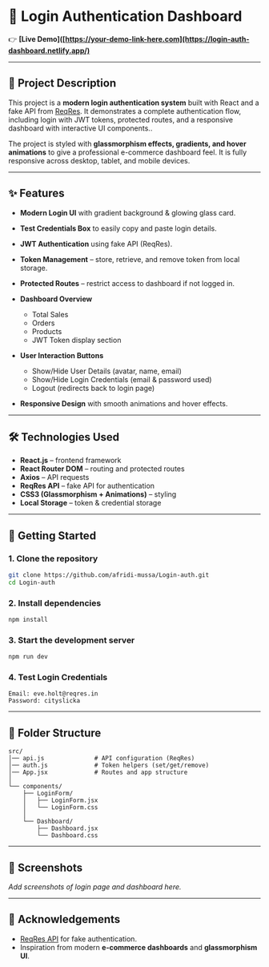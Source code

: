 # 🔐 Login Authentication Dashboard

👉 **[Live Demo]([https://your-demo-link-here.com](https://login-auth-dashboard.netlify.app/)**

---

## 📌 Project Description

This project is a **modern login authentication system** built with React and a fake API from [ReqRes](https://reqres.in/). It demonstrates a complete authentication flow, including login with JWT tokens, protected routes, and a responsive dashboard with interactive UI components..

The project is styled with **glassmorphism effects, gradients, and hover animations** to give a professional e-commerce dashboard feel. It is fully responsive across desktop, tablet, and mobile devices.

---

## ✨ Features

* **Modern Login UI** with gradient background & glowing glass card.
* **Test Credentials Box** to easily copy and paste login details.
* **JWT Authentication** using fake API (ReqRes).
* **Token Management** – store, retrieve, and remove token from local storage.
* **Protected Routes** – restrict access to dashboard if not logged in.
* **Dashboard Overview**

  * Total Sales
  * Orders
  * Products
  * JWT Token display section
* **User Interaction Buttons**

  * Show/Hide User Details (avatar, name, email)
  * Show/Hide Login Credentials (email & password used)
  * Logout (redirects back to login page)
* **Responsive Design** with smooth animations and hover effects.

---

## 🛠️ Technologies Used

* **React.js** – frontend framework
* **React Router DOM** – routing and protected routes
* **Axios** – API requests
* **ReqRes API** – fake API for authentication
* **CSS3 (Glassmorphism + Animations)** – styling
* **Local Storage** – token & credential storage

---

## 🚀 Getting Started

### 1. Clone the repository

```bash
git clone https://github.com/afridi-mussa/Login-auth.git
cd Login-auth
```

### 2. Install dependencies

```bash
npm install
```

### 3. Start the development server

```bash
npm run dev
```

### 4. Test Login Credentials

```text
Email: eve.holt@reqres.in
Password: cityslicka
```

---

## 📂 Folder Structure

```
src/
│── api.js              # API configuration (ReqRes)
│── auth.js             # Token helpers (set/get/remove)
│── App.jsx             # Routes and app structure
│
└── components/
    ├── LoginForm/
    │   ├── LoginForm.jsx
    │   └── LoginForm.css
    │
    └── Dashboard/
        ├── Dashboard.jsx
        └── Dashboard.css
```

---

## 📸 Screenshots

*Add screenshots of login page and dashboard here.*

---

## 🙌 Acknowledgements

* [ReqRes API](https://reqres.in/) for fake authentication.
* Inspiration from modern **e-commerce dashboards** and **glassmorphism UI**.
